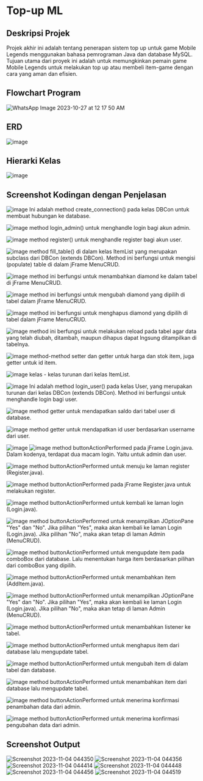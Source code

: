 # Top-up ML

## Deskripsi Projek
Projek akhir ini adalah tentang penerapan sistem top up untuk game Mobile Legends menggunakan bahasa pemrograman Java dan database MySQL. Tujuan utama dari proyek ini adalah untuk memungkinkan pemain game Mobile Legends untuk melakukan top up atau membeli item-game dengan cara yang aman dan efisien.

## Flowchart Program
![WhatsApp Image 2023-10-27 at 12 17 50 AM](https://github.com/AdliMS/PA-PBO/assets/53502055/8eb4e1a1-60ab-4edf-968a-ef322558e229)

## ERD
![image](https://github.com/AdliMS/PA-PBO/assets/53502055/bc89194e-7e1a-4cc8-8ff4-723d437358b0)

## Hierarki Kelas
![image](https://github.com/AdliMS/PA-PBO/assets/53502055/a4e10d62-8379-492c-9047-9c331e238fdc)

## Screenshot Kodingan dengan Penjelasan
![image](https://github.com/AdliMS/PA-PBO/assets/53502055/fe1e97ce-8516-4cf6-b72b-7250c542527d)
Ini adalah method create_connection() pada kelas DBCon untuk membuat hubungan ke database.

![image](https://github.com/AdliMS/PA-PBO/assets/53502055/6180f05c-9d37-4267-acbe-cdc165d8e00f)
method login_admin() untuk menghandle login bagi akun admin.

![image](https://github.com/AdliMS/PA-PBO/assets/53502055/0be29a18-0c6b-4519-b58f-79f50459935a)
method register() untuk menghandle register bagi akun user.

![image](https://github.com/AdliMS/PA-PBO/assets/53502055/fe872994-f863-4ac9-a75d-1641caaccabf)
method fill_table() di dalam kelas ItemList yang merupakan subclass dari DBCon (extends DBCon). Method ini berfungsi untuk mengisi (populate) table di dalam jFrame MenuCRUD.

![image](https://github.com/AdliMS/PA-PBO/assets/53502055/d8771ebb-3112-4b4c-92b8-c3272e34093c)
method ini berfungsi untuk menambahkan diamond ke dalam tabel di jFrame MenuCRUD. 

![image](https://github.com/AdliMS/PA-PBO/assets/53502055/3f7803d0-8954-4e0e-a995-13989bce5a7e)
method ini berfungsi untuk mengubah diamond yang dipilih di tabel dalam jFrame MenuCRUD.

![image](https://github.com/AdliMS/PA-PBO/assets/53502055/6e09e023-773a-407d-a392-3f8725be9087)
method ini berfungsi untuk menghapus diamond yang dipilih di tabel dalam jFrame MenuCRUD.

![image](https://github.com/AdliMS/PA-PBO/assets/53502055/dbcc6724-1e9f-4602-b6ed-37f8cd6cf93f)
method ini berfungsi untuk melakukan reload pada tabel agar data yang telah diubah, ditambah, maupun dihapus dapat lngsung ditampilkan di tabelnya.

![image](https://github.com/AdliMS/PA-PBO/assets/53502055/47ff73c5-e19e-4502-b237-c7c9d6ba7331)
method-method setter dan getter untuk harga dan stok item, juga getter untuk id item.

![image](https://github.com/AdliMS/PA-PBO/assets/53502055/47a96e46-671a-4c88-b476-59e09051c1b2)
kelas - kelas turunan dari kelas ItemList.

![image](https://github.com/AdliMS/PA-PBO/assets/53502055/9c1be2b4-4612-4bbc-aa30-144c6d5c0039)
Ini adalah method login_user() pada kelas User, yang merupakan turunan dari kelas DBCon (extends DBCon). Method ini berfungsi untuk menghandle login bagi user.

![image](https://github.com/AdliMS/PA-PBO/assets/53502055/8401a86d-fa9c-4c26-bc5a-82dc70ae815d)
method getter untuk mendapatkan saldo dari tabel user di database.

![image](https://github.com/AdliMS/PA-PBO/assets/53502055/f3a2ed5a-dfa2-4625-b6b7-409a86be4101)
method getter untuk mendapatkan id user berdasarkan username dari user.

![image](https://github.com/AdliMS/PA-PBO/assets/53502055/cfc158c9-67d5-43b2-9cf1-bb7d7bf8a2b9)
![image](https://github.com/AdliMS/PA-PBO/assets/53502055/16d3ec14-a1b1-41f6-a4ab-89b3afdd2851)
method buttonActionPerformed pada jFrame Login.java. Dalam kodenya, terdapat dua macam login. Yaitu untuk admin dan user.

![image](https://github.com/AdliMS/PA-PBO/assets/53502055/2c7b20cf-0432-44e3-981e-830cd36e2d82)
method buttonActionPerformed untuk menuju ke laman register (Register.java).

![image](https://github.com/AdliMS/PA-PBO/assets/53502055/e9f051fe-705c-4ebc-b8f9-5194cee75762)
method buttonActionPerformed pada jFrame Register.java untuk melakukan register.

![image](https://github.com/AdliMS/PA-PBO/assets/53502055/d338e1a2-d219-4f43-b05b-defbea3912d3)
method buttonActionPerformed untuk kembali ke laman login (Login.java).

![image](https://github.com/AdliMS/PA-PBO/assets/53502055/52ea56e8-59af-4554-b465-535638574398)
method buttonActionPerformed untuk menampilkan JOptionPane "Yes" dan "No". Jika pilihan "Yes", maka akan kembali ke laman Login (Login.java). Jika pilihan "No", maka akan tetap di laman Admin (MenuCRUD).

![image](https://github.com/AdliMS/PA-PBO/assets/53502055/ee1e7ecc-0c0b-4dbb-ba1a-47fd9f4fa5f4)
method buttonActionPerformed untuk mengupdate item pada comboBox dari database. Lalu menentukan harga item berdasarkan pilihan dari comboBox yang dipilih.

![image](https://github.com/AdliMS/PA-PBO/assets/53502055/e819bc60-5573-4950-bea2-22274469bc04)
method buttonActionPerformed untuk menambahkan item (AddItem.java).

![image](https://github.com/AdliMS/PA-PBO/assets/53502055/ed92f81c-a43b-454e-beae-66c0c2107e21)
method buttonActionPerformed untuk menampilkan JOptionPane "Yes" dan "No". Jika pilihan "Yes", maka akan kembali ke laman Login (Login.java). Jika pilihan "No", maka akan tetap di laman Admin (MenuCRUD).

![image](https://github.com/AdliMS/PA-PBO/assets/53502055/27030a2b-fc4d-41b8-b332-fa4ce69b91aa)
method buttonActionPerformed untuk menambahkan listener ke tabel.

![image](https://github.com/AdliMS/PA-PBO/assets/53502055/239e4743-8c3c-43bc-ad25-65b8934ad4e5)
method buttonActionPerformed untuk menghapus item dari database lalu mengupdate tabel.

![image](https://github.com/AdliMS/PA-PBO/assets/53502055/0c481f34-6060-436f-aa09-e6ca59a531d5)
method buttonActionPerformed untuk mengubah item di dalam tabel dan database.

![image](https://github.com/AdliMS/PA-PBO/assets/53502055/2f1c1a5e-a23e-4a6a-9fa7-4715d2644f9e)
method buttonActionPerformed untuk menambahkan item dari database lalu mengupdate tabel.

![image](https://github.com/AdliMS/PA-PBO/assets/53502055/8590540c-dad0-4f44-8c41-e993a7d641c4)
method buttonActionPerformed untuk menerima konfirmasi penambahan data dari admin.

![image](https://github.com/AdliMS/PA-PBO/assets/53502055/5eaff652-9b13-4ca6-9416-da2347858415)
method buttonActionPerformed untuk menerima konfirmasi pengubahan data dari admin.

## Screenshot Output
![Screenshot 2023-11-04 044350](https://github.com/AdliMS/PA-PBO/assets/53502055/536f53ca-ec8e-4251-acb8-359bdffe2a32)
![Screenshot 2023-11-04 044356](https://github.com/AdliMS/PA-PBO/assets/53502055/3c239a3e-60ed-4563-8c91-7a53f314fb75)
![Screenshot 2023-11-04 044414](https://github.com/AdliMS/PA-PBO/assets/53502055/156e1b4b-b71f-4ca9-9f00-0e6917dfb6fc)
![Screenshot 2023-11-04 044448](https://github.com/AdliMS/PA-PBO/assets/53502055/caae709d-4685-4c24-86fa-d2989008c4b6)
![Screenshot 2023-11-04 044456](https://github.com/AdliMS/PA-PBO/assets/53502055/e4e03a42-131b-4d49-b3c6-c7d89f9cc95f)
![Screenshot 2023-11-04 044519](https://github.com/AdliMS/PA-PBO/assets/53502055/3c495988-6cda-4055-be60-27d065052c6b)
